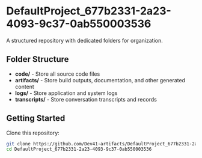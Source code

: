 # DefaultProject_677b2331-2a23-4093-9c37-0ab550003536
A structured repository with dedicated folders for organization.

## Folder Structure

- **code/** - Store all source code files
- **artifacts/** - Store build outputs, documentation, and other generated content
- **logs/** - Store application and system logs
- **transcripts/** - Store conversation transcripts and records

## Getting Started

Clone this repository:
```bash
git clone https://github.com/Dev41-artifacts/DefaultProject_677b2331-2a23-4093-9c37-0ab550003536
cd DefaultProject_677b2331-2a23-4093-9c37-0ab550003536
```
